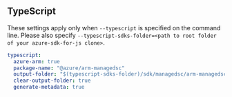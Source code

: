 ## TypeScript

These settings apply only when `--typescript` is specified on the command line.
Please also specify `--typescript-sdks-folder=<path to root folder of your azure-sdk-for-js clone>`.

```yaml $(typescript)
typescript:
  azure-arm: true
  package-name: "@azure/arm-managedsc"
  output-folder: "$(typescript-sdks-folder)/sdk/managedsc/arm-managedsc"
  clear-output-folder: true
  generate-metadata: true
```
